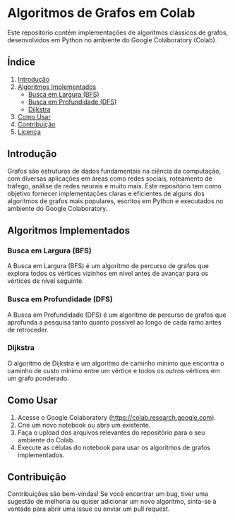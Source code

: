 # Algoritmos de Grafos em Colab

Este repositório contém implementações de algoritmos clássicos de grafos, desenvolvidos em Python no ambiente do Google Colaboratory (Colab).

## Índice

1. [Introdução](#introdução)
2. [Algoritmos Implementados](#algoritmos-implementados)
   - [Busca em Largura (BFS)](#busca-em-largura-bfs)
   - [Busca em Profundidade (DFS)](#busca-em-profundidade-dfs)
   - [Dijkstra](#dijkstra)
3. [Como Usar](#como-usar)
4. [Contribuição](#contribuição)
5. [Licença](#licença)

## Introdução

Grafos são estruturas de dados fundamentais na ciência da computação, com diversas aplicações em áreas como redes sociais, roteamento de tráfego, análise de redes neurais e muito mais. Este repositório tem como objetivo fornecer implementações claras e eficientes de alguns dos algoritmos de grafos mais populares, escritos em Python e executados no ambiente do Google Colaboratory.

## Algoritmos Implementados

### Busca em Largura (BFS)

A Busca em Largura (BFS) é um algoritmo de percurso de grafos que explora todos os vértices vizinhos em nível antes de avançar para os vértices de nível seguinte.

### Busca em Profundidade (DFS)

A Busca em Profundidade (DFS) é um algoritmo de percurso de grafos que aprofunda a pesquisa tanto quanto possível ao longo de cada ramo antes de retroceder.

### Dijkstra

O algoritmo de Dijkstra é um algoritmo de caminho mínimo que encontra o caminho de custo mínimo entre um vértice e todos os outros vértices em um grafo ponderado.

## Como Usar

1. Acesse o Google Colaboratory (https://colab.research.google.com).
2. Crie um novo notebook ou abra um existente.
3. Faça o upload dos arquivos relevantes do repositório para o seu ambiente do Colab.
4. Execute as células do notebook para usar os algoritmos de grafos implementados.

## Contribuição

Contribuições são bem-vindas! Se você encontrar um bug, tiver uma sugestão de melhoria ou quiser adicionar um novo algoritmo, sinta-se à vontade para abrir uma issue ou enviar um pull request.

